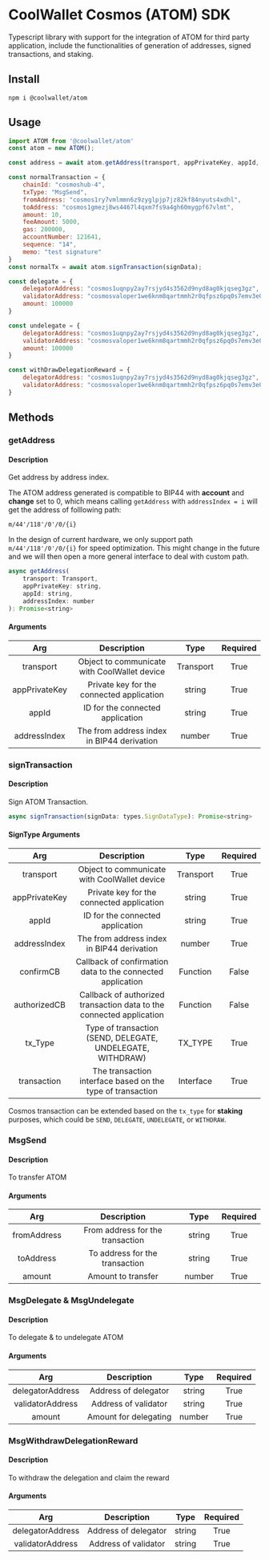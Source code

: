 # CoolWallet Cosmos (ATOM) SDK

Typescript library with support for the integration of ATOM for third party application, include the functionalities of generation of addresses, signed transactions, and staking.

## Install

```shell
npm i @coolwallet/atom
```

## Usage

```javascript
import ATOM from '@coolwallet/atom'
const atom = new ATOM();

const address = await atom.getAddress(transport, appPrivateKey, appId, 0);

const normalTransaction = {
    chainId: "cosmoshub-4",
    txType: "MsgSend",
    fromAddress: "cosmos1ry7vmlmmn6z9zyglpjp7jz82kf84nyuts4xdhl",
    toAddress: "cosmos1gmezj8ws4467l4qxm7fs9a4gh60mygpf67vlmt",
    amount: 10,
    feeAmount: 5000,
    gas: 200000,
    accountNumber: 121641,
    sequence: "14",
    memo: "test signature"
}
const normalTx = await atom.signTransaction(signData);

const delegate = {
    delegatorAddress: "cosmos1uqnpy2ay7rsjyd4s3562d9nyd8ag0kjqseg3gz",
    validatorAddress: "cosmosvaloper1we6knm8qartmmh2r0qfpsz6pq0s7emv3e0meuw",
    amount: 100000
}

const undelegate = {
    delegatorAddress: "cosmos1uqnpy2ay7rsjyd4s3562d9nyd8ag0kjqseg3gz",
    validatorAddress: "cosmosvaloper1we6knm8qartmmh2r0qfpsz6pq0s7emv3e0meuw",
    amount: 100000
}

const withDrawDelegationReward = {
    delegatorAddress: "cosmos1uqnpy2ay7rsjyd4s3562d9nyd8ag0kjqseg3gz",
    validatorAddress: "cosmosvaloper1we6knm8qartmmh2r0qfpsz6pq0s7emv3e0meuw"
}
```

## Methods

### getAddress

#### Description

Get address by address index.

The ATOM address generated is compatible to BIP44 with **account** and **change** set to 0, which means calling `getAddress` with `addressIndex = i` will get the address of folllowing path:

```none
m/44'/118'/0'/0/{i}
```

In the design of current hardware, we only support path `m/44'/118'/0'/0/{i}` for speed optimization. This might change in the future and we will then open a more general interface to deal with custom path.

```javascript
async getAddress(
    transport: Transport, 
    appPrivateKey: string, 
    appId: string, 
    addressIndex: number
): Promise<string>
```

#### Arguments

|      Arg      |                  Description                 |    Type   |  Required |
|:-------------:|:--------------------------------------------:|:---------:|:---------:|
|   transport   | Object to communicate with CoolWallet device | Transport |    True   |
| appPrivateKey |   Private key for the connected application  |   string  |    True   |
|     appId     |       ID for the connected application       |   string  |    True   |
|  addressIndex |  The from address index in BIP44 derivation  |   number  |    True   |


### signTransaction

#### Description

Sign ATOM Transaction.

```javascript
async signTransaction(signData: types.SignDataType): Promise<string>
```

#### SignType Arguments

|      Arg      |                              Description                             |    Type   |  Required |
|:-------------:|:--------------------------------------------------------------------:|:---------:|:---------:|
|   transport   |             Object to communicate with CoolWallet device             | Transport |    True   |
| appPrivateKey |               Private key for the connected application              |   string  |    True   |
|     appId     |                   ID for the connected application                   |   string  |    True   |
|  addressIndex |              The from address index in BIP44 derivation              |   number  |    True   |
|   confirmCB   |      Callback of confirmation data to the connected application      |  Function |   False   |
|  authorizedCB | Callback of authorized transaction data to the connected application |  Function |   False   |
|    tx_Type    |      Type of transaction (SEND, DELEGATE, UNDELEGATE, WITHDRAW)      |  TX_TYPE  |    True   |
|  transaction  |      The transaction interface based on the type of transaction      | Interface |    True   |

Cosmos transaction can be extended based on the `tx_type` for **staking** purposes, which could be `SEND`, `DELEGATE`, `UNDELEGATE`, or `WITHDRAW`.

### MsgSend

#### Description

To transfer ATOM

#### Arguments
|     Arg     |            Description           |  Type  |  Required |
|:-----------:|:--------------------------------:|:------:|:---------:|
| fromAddress | From address for the transaction | string |    True   |
|  toAddress  |  To address for the transaction  | string |    True   |
|    amount   |        Amount to transfer        | number |    True   |

### MsgDelegate & MsgUndelegate

#### Description

To delegate & to undelegate ATOM

#### Arguments

|        Arg       |      Description      |  Type  |  Required |
|:----------------:|:---------------------:|:------:|:---------:|
| delegatorAddress |  Address of delegator | string |    True   |
| validatorAddress |  Address of validator | string |    True   |
|      amount      | Amount for delegating | number |    True   |

### MsgWithdrawDelegationReward

#### Description

To withdraw the delegation and claim the reward

#### Arguments

|        Arg       |      Description     |  Type  |  Required |
|:----------------:|:--------------------:|:------:|:---------:|
| delegatorAddress | Address of delegator | string |    True   |
| validatorAddress | Address of validator | string |    True   |